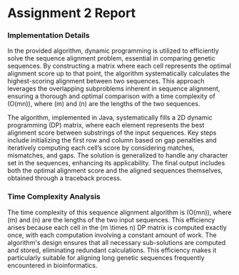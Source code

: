 # Assignment 2 Report

### Implementation Details

In the provided algorithm, dynamic programming is utilized to efficiently solve the sequence alignment problem, essential in comparing genetic sequences. By constructing a matrix where each cell represents the optimal alignment score up to that point, the algorithm systematically calculates the highest-scoring alignment between two sequences. This approach leverages the overlapping subproblems inherent in sequence alignment, ensuring a thorough and optimal comparison with a time complexity of \(O(mn)\), where \(m\) and \(n\) are the lengths of the two sequences.

The algorithm, implemented in Java, systematically fills a 2D dynamic programming (DP) matrix, where each element represents the best alignment score between substrings of the input sequences. Key steps include initializing the first row and column based on gap penalties and iteratively computing each cell’s score by considering matches, mismatches, and gaps. The solution is generalized to handle any character set in the sequences, enhancing its applicability. The final output includes both the optimal alignment score and the aligned sequences themselves, obtained through a traceback process.

### Time Complexity Analysis

The time complexity of this sequence alignment algorithm is \(O(mn)\), where \(m\) and \(n\) are the lengths of the two input sequences. This efficiency arises because each cell in the \(m \times n\) DP matrix is computed exactly once, with each computation involving a constant amount of work. The algorithm's design ensures that all necessary sub-solutions are computed and stored, eliminating redundant calculations. This efficiency makes it particularly suitable for aligning long genetic sequences frequently encountered in bioinformatics.
